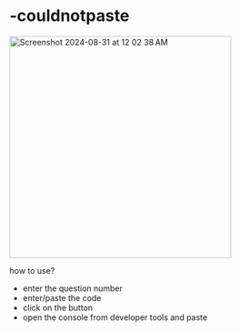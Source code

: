 # -couldnotpaste
<img width="390" alt="Screenshot 2024-08-31 at 12 02 38 AM" src="https://github.com/user-attachments/assets/597926cd-4b93-4576-812b-aa7f6aec664b">


how to use?
- enter the question number
- enter/paste the code
- click on the button
- open the console from developer tools and paste
